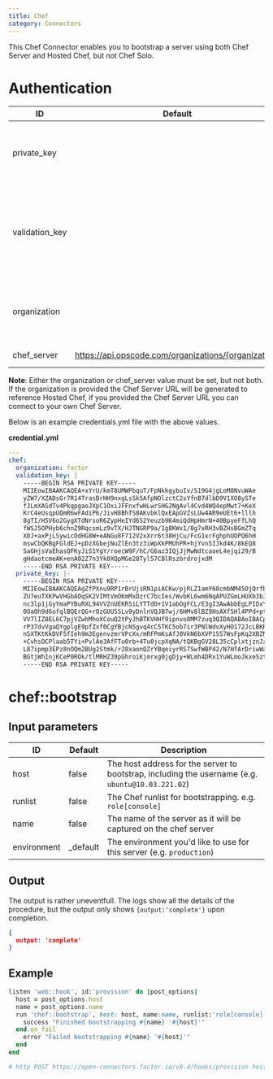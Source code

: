 ```yaml
---
title: Chef
category: Connectors
---
```

This Chef Connector enables you to bootstrap a server using both Chef Server and Hosted Chef, but not Chef Solo.

# Authentication
ID | Default | Description
--- | ------- | -----------
private_key |  | The Private Key chef needs to SSH into the remote server
validation_key |  | The validation key provided by Chef Server. Typically found in `~/.chef`.
organization |  | The organization name as managed in Chef Server.
chef_server | https://api.opscode.com/organizations/{organization} | The Chef Server URL.

**Note**: Either the organization or chef_server value must be set, but not both. If the organization is provided the Chef Server URL will be generated to reference Hosted Chef, if you provided the Chef Server URL you can connect to your own Chef Server.

Below is an example credentials.yml file with the above values.

**credential.yml**

```yaml
---
chef:
  organization: factor
  validation_key: |
    -----BEGIN RSA PRIVATE KEY-----
    MIIEowIBAAKCAQEA+xYrU/kmT8UMWPbquT/FpNkkgybuIv/S19G4jgLoM8NvuWAe
    yZW7/XZADsGr7R14TrasBrHH9nxgLsSkSAfpNOlzctC2sYfnB7dlbD9V1XO8ySTe
    fJLmXASdTv4PkqpgaoJXpC1OxiJFFnxfwHLwrSHG2NgAvl4Cvd4WQ4epMwt7+KeX
    KrC4eUsqpUQmR6wFAdiP6/JivH8BhfS8AKvbklQxEApGVZsLUw4AR9eUEt6+lllh
    8gTI/H5V6o2GygXTdNrsoR6ZypHeIYd6S2Yeuzb9K4miQdHpHmrN+40BpyeFfLhQ
    fWSJ5OPHyb6chnZ9RqcsmLz9vTX/HJTNGRP9a/1g8KWx1/8g7xRH3vBZHsBGmZTq
    X0J+axPjLSywicOdHG8W+eANGu8F712V2xXrr6t38HjCu/FcG1xrFghphUOPQ6hH
    mswCbQKBgFGldEJ+pDzXGbejNuZlEn3tz3iWpXkPMUhPR+hjYvn5IJkd4K/8kEQ8
    SaGHjsVaEhasQFKyJiS1YgY/roecW9F/hC/G6az3IQjJjMwNdtcaoeL4ejqi29/B
    gHdaotcmeAK+enA02Z7n3Yk0XQpMGe28Tyl57CBlRszbrdrojxdM
    -----END RSA PRIVATE KEY-----
  private_key: |-
    -----BEGIN RSA PRIVATE KEY-----
    MIIEowIBAAKCAQEAgZfPXnu9RP1rBrUjiRN1piACKw/pjRLZ1amY68cmbNM45OjQrfbuOE2iAvvX
    ZU7euTXKPwVHGbAOqSK2VIMtVmOKmMxDzrC7bcIes/WvbKL6wm6NqAPUZGmLHUXb3bJDEfijL8fl
    nc3lp1jGyYmaPYBuRXL94VVZnUEKRSiLYTTdO+1V1abOgFCL/E3gI3AwAbbEgLPIDxYHVJ063JED
    0Oa0h9d6ofqlBQErQG+rOzGUUSSLv9yDnlnVQJB7wj/6HMv8lBZ9HsAXf5Hl4PPd+ptVateyf3cK
    VV7lIZ8EL6C7pjVZwhMhoXCouQ2tPyJhBTKVHHf9ipnvo8MM7zuq3QIDAQABAoIBACpTBmr5Rstt
    rP37dvVgaQYgplgE9pfZxf0CgYBjcNSgvq4cC5TKC5ob7ir3PNlWdvXyHO172JcLBKR/rQmM7EPm
    nSXTKtKkDVF5fIeh9m3EgenvzmrVPcXx/mRFPmKsAfJ0VkN6bXVP1557WsFpKq2XBZNIhCjaGEko
    +CvhsOCPlaab5TYi+PvlAe3AfFTu0rb+4Tu0jcpXqNA/tQKBgGV28L35cCplxtjznJzBRA+XVXvA
    L87ipmp3EPz8nOQm2BUg2Stmk/r28xaonQZrYBqeiyrRS7SwfWBP42/N7HfArDriwWahm8A3dLVl
    BGtjWhInjKCeP0ROk/tlMRHZ39pGhroiKjmrxg0jgDjy+WLmh4DRx1YuWLmoJkxeSzt5
    -----END RSA PRIVATE KEY-----
```

# chef::bootstrap

## Input parameters
ID | Default | Description
--- | ------- | -----------
host | false | The host address for the server to bootstrap, including the username (e.g. `ubuntu@10.03.221.02`)
runlist | false | The Chef runlist for bootstrapping. e.g. `role[console]`
name | false | The name of the server as it will be captured on the chef server
environment | _default | The environment you'd like to use for this server (e.g. `production`)

## Output
The output is rather uneventfull. The logs show all the details of the procedure, but the output only shows `{output:'complete'}` upon completion.
```json
{
  output: 'complete'
}
```

## Example

```ruby
listen 'web::hook', id:'provision' do |post_options|
  host = post_options.host
  name = post_options.name
  run 'chef::bootstrap', host: host, name:name, runlist:'role[console]' do |run_complete|
    success "Finished bootstrapping #{name} '#{host}'"
  end.on_fail
    error "Failed bootstrapping #{name} '#{host}'"
  end
end

# http POST https://open-connectors.factor.io/v0.4/hooks/provision host:'root@sandbox.factor.io' name:'Cloud-Server-2'
```
